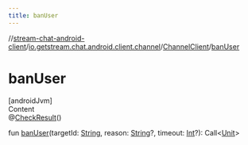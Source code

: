 ```yaml
---
title: banUser
---
```

//[stream-chat-android-client](../../../index.md)/[io.getstream.chat.android.client.channel](../index.md)/[ChannelClient](index.md)/[banUser](banUser.md)



# banUser  
[androidJvm]  
Content  
@[CheckResult](https://developer.android.com/reference/kotlin/androidx/annotation/CheckResult.html)()  
  
fun [banUser](banUser.md)(targetId: [String](https://kotlinlang.org/api/latest/jvm/stdlib/kotlin/-string/index.html), reason: [String](https://kotlinlang.org/api/latest/jvm/stdlib/kotlin/-string/index.html)?, timeout: [Int](https://kotlinlang.org/api/latest/jvm/stdlib/kotlin/-int/index.html)?): Call&lt;[Unit](https://kotlinlang.org/api/latest/jvm/stdlib/kotlin/-unit/index.html)&gt;  




